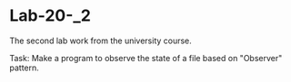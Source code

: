 # Lab-20-_2
The second lab work from the university course.

Task: Make a program to observe the state of a file based on "Observer" pattern. 
